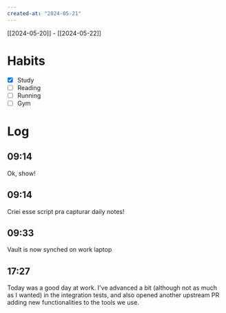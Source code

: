 ```yaml
---
created-at: "2024-05-21"
---
```


[[2024-05-20]] - [[2024-05-22]]

# Habits

- [x] Study
- [ ] Reading
- [ ] Running
- [ ] Gym

# Log

## 09:14

Ok, show!

## 09:14

Criei esse script pra capturar daily notes!

## 09:33

Vault is now synched on work laptop 

## 17:27

Today was a good day at work. I've advanced a bit (although not as much as I wanted) in the integration tests, and also opened another upstream PR adding new functionalities to the tools we use.
